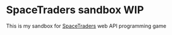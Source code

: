 
# SpaceTraders sandbox WIP

This is my sandbox for [SpaceTraders](https://spacetraders.io/) web API programming game
